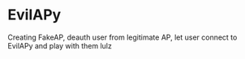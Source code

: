 # EvilAPy
Creating FakeAP, deauth user from legitimate AP, let user connect to EvilAPy and play with them lulz
